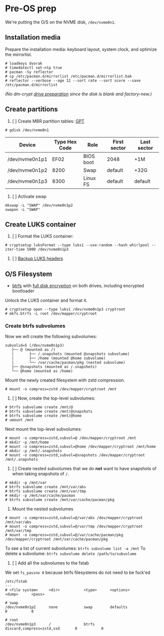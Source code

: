 # Pre-OS prep

We're putting the O/S on the NVME disk, `/dev/nvme0n1`.

## Installation media

Prepare the installation media: keyboard layout, system clock, and optimize the mirrorlist.

```
# loadkeys dvorak
# timedatectl set-ntp true
# pacman -Sy reflector
# cp /etc/pacman.d/mirrorlist /etc/pacman.d/mirrorlist.bak
# reflector --verbose --age 12 --sort rate --sort score --save /etc/pacman.d/mirrorlist
```

_(No dm-crypt [drive preparation](https://wiki.archlinux.org/index.php/Dm-crypt/Drive_preparation) since the disk is blank and factory-new.)_

## Create partitions

1. [ ] Create MBR partition tables: [GPT](https://wiki.archlinux.org/index.php/GPT)

```
# gdisk /dev/nvme0n1
```

Device         | Type Hex Code | Role      | First sector | Last sector
---------------|---------------| ----------|--------------|------------
/dev/nvme0n1p1 | EF02          | BIOS boot | 2048         | +1M
/dev/nvme0n1p2 | 8200          | Swap      | default      | +32G
/dev/nvme0n1p3 | 8300          | Linux FS  | default      | default

1. [ ] Activate swap

```
mkswap -L "SWAP" /dev/nvme0n1p2
swapon -L "SWAP"
```

## Create LUKS container

1. [ ] Format the LUKS container:

```
# cryptsetup luksFormat --type luks1 --use-random --hash whirlpool --iter-time 5000 /dev/nvme0n1p3
```

1. [ ] [Backup LUKS headers](https://wiki.archlinux.org/index.php/Dm-crypt/Device_encryption#Backup_and_restore)

## O/S Filesystem

- [btrfs](https://wiki.archlinux.org/index.php/Btrfs) with [full disk encryption](https://wiki.archlinux.org/index.php/Dm-crypt/Encrypting_an_entire_system#Btrfs_subvolumes_with_swap) on both drives, including encrypted bootloader

Unlock the LUKS container and format it.

```
# cryptsetup open --type luks1 /dev/nvme0n1p3 cryptroot
# mkfs.btrfs -L root /dev/mapper/cryptroot
```

### Create btrfs subvolumes

Now we will create the following subvolumes:

```
subvolid=5 (/dev/nvme0n1p3)
   ├── @ (mounted as /)
   |       ├── /.snapshots (mounted @snapshots subvolume)
   |       ├── /home (mounted @home subvolume)
   |       └── /var/cache/pacman/pkg (nested subvolume)
   ├── @snapshots (mounted as /.snapshots)
   └── @home (mounted as /home)
```

Mount the newly created filesystem with zstd compression.

```
# mount -o compress=zstd /dev/mapper/cryptroot /mnt
```

1. [ ] Now, create the top-level subvolumes:

```
# btrfs subvolume create /mnt/@
# btrfs subvolume create /mnt/@snapshots
# btrfs subvolume create /mnt/@home
# umount /mnt
```

Next mount the top-level subvolumes:

```
# mount -o compress=zstd,subvol=@ /dev/mapper/cryptroot /mnt
# mkdir -p /mnt/home
# mount -o compress=zstd,subvol=@home /dev/mapper/cryptroot /mnt/home
# mkdir -p /mnt/.snapshots
# mount -o compress=zstd,subvol=@snapshots /dev/mapper/cryptroot /mnt/.snapshots
```

1. [ ] Create nested subvolumes that we do **not** want to have snapshots of when taking snapshots of `/`.

```
# mkdir -p /mnt/var
# btrfs subvolume create /mnt/var/abs
# btrfs subvolume create /mnt/var/tmp
# mkdir -p /mnt/var/cache/pacman
# btrfs subvolume create /mnt/var/cache/pacman/pkg
```

1. Mount the nested subvolumes

```
# mount -o compress=zstd,subvol=@/var/abs /dev/mapper/cryptroot /mnt/var/abs
# mount -o compress=zstd,subvol=@/var/tmp /dev/mapper/cryptroot /mnt/var/tmp
# mount -o compress=zstd,subvol=@/var/cache/pacman/pkg /dev/mapper/cryptroot /mnt/var/cache/pacman/pkg
```

To see a list of current subvolumes: `btrfs subvolume list -a /mnt`
To delete a subvolume: `btrfs subvolume delete /path/to/subvolume`

1. [ ] Add all the subvolumes to the fstab

We set `fs_passno 0` because btrfs filesystems do not need to be fsck'ed

```
/etc/fstab
---
# <file system>     <dir>           <type>      <options>                       <dump>      <pass>

# swap
/dev/nvme0n1p2      none            swap        defaults                        0           0

# root
/dev/nvme0n1p3      /               btrfs       discard,compress=zstd,ssd       0           0
```

<!--- vim: set nospell: -->
